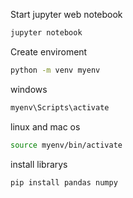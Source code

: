 Start jupyter web notebook

```sh
jupyter notebook

```

Create enviroment

```sh
python -m venv myenv
```

windows

```sh
myenv\Scripts\activate
```

linux and mac os

```sh
source myenv/bin/activate
```

install librarys

```sh
pip install pandas numpy
```
